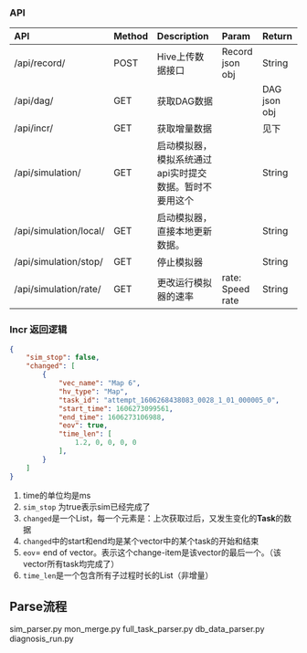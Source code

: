 ### API

|API|Method|Description|Param|Return|
|:---|:---|:---|:---|:---|
|/api/record/|POST|Hive上传数据接口|Record json obj|String|
|/api/dag/|GET|获取DAG数据| |DAG json obj|
|/api/incr/|GET|获取增量数据| |见下|
|/api/simulation/|GET|启动模拟器，模拟系统通过api实时提交数据。暂时不要用这个| |String|
|/api/simulation/local/|GET|启动模拟器，直接本地更新数据。| |String|
|/api/simulation/stop/|GET|停止模拟器| |String|
|/api/simulation/rate/|GET|更改运行模拟器的速率|rate: Speed rate|String|


### Incr 返回逻辑

``` Json
{
    "sim_stop": false,
    "changed": [
        {
            "vec_name": "Map 6",
            "hv_type": "Map",
            "task_id": "attempt_1606268438083_0028_1_01_000005_0",
            "start_time": 1606273099561,
            "end_time": 1606273106988,
            "eov": true,
            "time_len": [
                1.2, 0, 0, 0, 0
            ],
        }
    ]
}
```

1. time的单位均是ms
1. `sim_stop` 为true表示sim已经完成了
1. `changed`是一个List，每一个元素是：上次获取过后，又发生变化的**Task**的数据
1. `changed`中的start和end均是某个vector中的某个task的开始和结束
1. `eov`= end of vector。表示这个change-item是该vector的最后一个。（该vector所有task均完成了）
1. `time_len`是一个包含所有子过程时长的List（非增量）

## Parse流程
sim_parser.py
mon_merge.py
full_task_parser.py
db_data_parser.py
diagnosis_run.py